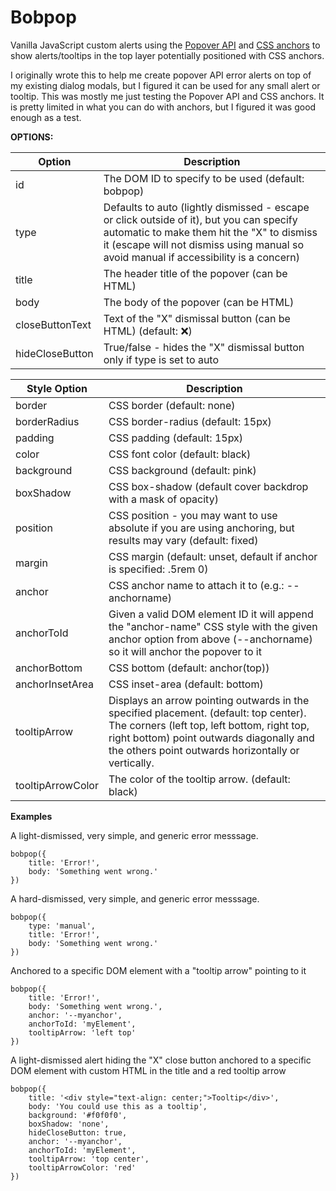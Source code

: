# Bobpop
 Vanilla JavaScript custom alerts using the [Popover API](https://developer.mozilla.org/en-US/docs/Web/API/Popover_API "Popover API") and [CSS anchors](https://developer.mozilla.org/en-US/docs/Web/CSS/CSS_anchor_positioning "CSS anchors") to show alerts/tooltips in the top layer potentially positioned with CSS anchors.

 I originally wrote this to help me create popover API error alerts on top of my existing dialog modals, but I figured it can be used for any small alert or tooltip. This was mostly me just testing the Popover API and CSS anchors. It is pretty limited in what you can do with anchors, but I figured it was good enough as a test.

**OPTIONS:**

| Option   |   Description|
| ------------ | ------------ |
| id  | The DOM ID to specify to be used (default: bobpop)  |
| type | Defaults to auto (lightly dismissed - escape or click outside of it), but you can specify automatic to make them hit the "X" to dismiss it (escape will not dismiss using manual so avoid manual if accessibility is a concern)  |
| title  | The header title of the popover (can be HTML)   |
| body | The body of the popover (can be HTML) |
| closeButtonText  | Text of the "X" dismissal button (can be HTML) (default: ❌) |
| hideCloseButton| True/false - hides the "X" dismissal button only if type is set to auto |

|  Style Option | Description  |
| ------------ | ------------ |
| border  | CSS border (default: none)  |
| borderRadius | CSS border-radius (default: 15px)  |
| padding  | CSS padding (default: 15px)  |
| color | CSS font color (default: black)  |
| background | CSS background (default: pink)  |
| boxShadow | CSS box-shadow (default cover backdrop with a mask of opacity) |
| position | CSS position - you may want to use absolute if you are using anchoring, but results may vary (default: fixed)  |
| margin | CSS margin (default: unset, default if anchor is specified: .5rem 0)  |
| anchor | CSS anchor name to attach it to (e.g.: --anchorname)  |
| anchorToId | Given a valid DOM element ID it will append the "anchor-name" CSS style with the given anchor option from above (--anchorname) so it will anchor the popover to it  |
| anchorBottom | CSS bottom (default: anchor(top))  |
| anchorInsetArea |  CSS inset-area (default: bottom) |
| tooltipArrow  | Displays an arrow pointing outwards in the specified placement. (default: top center).  The corners (left top, left bottom, right top, right bottom) point outwards diagonally and the others point outwards horizontally or vertically. |
| tooltipArrowColor | The color of the tooltip arrow. (default: black) |

**Examples**

A light-dismissed, very simple, and generic error messsage.
````
bobpop({
	title: 'Error!',
	body: 'Something went wrong.'
})
````


A hard-dismissed, very simple, and generic error messsage.
````
bobpop({
	type: 'manual',
	title: 'Error!',
	body: 'Something went wrong.'
})
````


Anchored to a specific DOM element with a "tooltip arrow" pointing to it
````
bobpop({
	title: 'Error!',
	body: 'Something went wrong.',
	anchor: '--myanchor',
	anchorToId: 'myElement',
	tooltipArrow: 'left top'
})
````


A light-dismissed alert hiding the "X" close button anchored to a specific DOM element with custom HTML in the title and a red tooltip arrow
````
bobpop({
	title: '<div style="text-align: center;">Tooltip</div>',
	body: 'You could use this as a tooltip',
	background: '#f0f0f0',
	boxShadow: 'none',
	hideCloseButton: true,
	anchor: '--myanchor',
	anchorToId: 'myElement',
	tooltipArrow: 'top center',
	tooltipArrowColor: 'red'
})
````